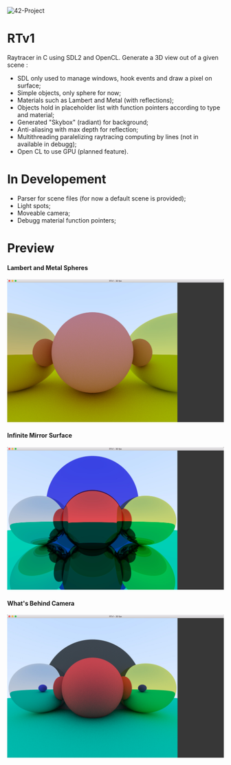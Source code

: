 ![42-Project](https://dl.dropboxusercontent.com/u/59532932/48-cole204220logo.png)
# RTv1
Raytracer in C using SDL2 and OpenCL. Generate a 3D view out of a given scene :

- SDL only used to manage windows, hook events and draw a pixel on surface;
- Simple objects, only sphere for now; 
- Materials such as Lambert and Metal (with reflections);
- Objects hold in placeholder list with function pointers according to type and material;
- Generated "Skybox" (radiant) for background; 
- Anti-aliasing with max depth for reflection;
- Multithreading paralelizing raytracing computing by lines (not in available in debugg);
- Open CL to use GPU (planned feature).

# In Developement

- Parser for scene files (for now a default scene is provided);
- Light spots;
- Moveable camera;
- Debugg material function pointers;

# Preview
#### Lambert and Metal Spheres
![preview](rtv1-preview.jpg)

#### Infinite Mirror Surface
![preview2](rtv1-preview2.jpg)

#### What's Behind Camera
![preview3](rtv1-preview3.jpg)
